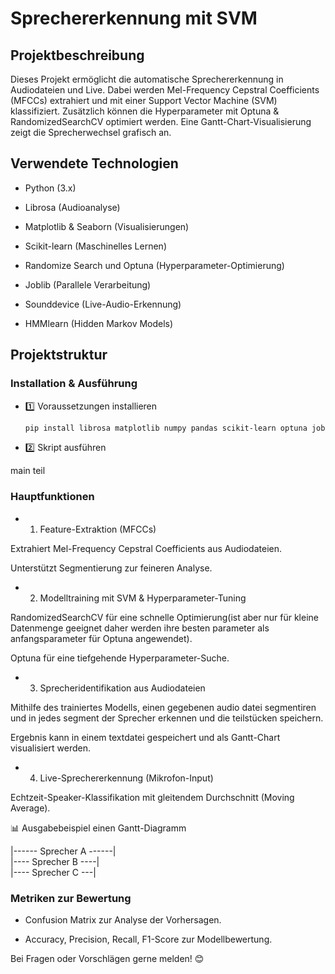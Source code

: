  # Sprechererkennung mit SVM

## Projektbeschreibung

Dieses Projekt ermöglicht die automatische Sprechererkennung in Audiodateien und Live. Dabei werden Mel-Frequency Cepstral Coefficients (MFCCs) extrahiert und mit einer Support Vector Machine (SVM) klassifiziert. Zusätzlich können die Hyperparameter mit Optuna & RandomizedSearchCV optimiert werden. Eine Gantt-Chart-Visualisierung zeigt die Sprecherwechsel grafisch an.

## Verwendete Technologien

- Python (3.x)

- Librosa (Audioanalyse)

- Matplotlib & Seaborn (Visualisierungen)

- Scikit-learn (Maschinelles Lernen)

- Randomize Search und Optuna (Hyperparameter-Optimierung)

- Joblib (Parallele Verarbeitung)

- Sounddevice (Live-Audio-Erkennung)

- HMMlearn (Hidden Markov Models)

## Projektstruktur

### Installation & Ausführung

- 1️⃣ Voraussetzungen installieren
  
  ```bash
  pip install librosa matplotlib numpy pandas scikit-learn optuna joblib sounddevice hmmlearn seaborn

- 2️⃣ Skript ausführen

main teil

### Hauptfunktionen

- 1. Feature-Extraktion (MFCCs)

Extrahiert Mel-Frequency Cepstral Coefficients aus Audiodateien.

Unterstützt Segmentierung zur feineren Analyse.

- 2. Modelltraining mit SVM & Hyperparameter-Tuning

RandomizedSearchCV für eine schnelle Optimierung(ist aber nur für kleine  Datenmenge geeignet daher werden ihre besten parameter als anfangsparameter für Optuna angewendet).

Optuna für eine tiefgehende Hyperparameter-Suche.

- 3. Sprecheridentifikation aus Audiodateien

Mithilfe des trainiertes Modells, einen gegebenen audio datei segmentiren und in jedes segment der Sprecher erkennen und die teilstücken speichern.

Ergebnis kann in einem textdatei gespeichert und als Gantt-Chart visualisiert werden.

- 4. Live-Sprechererkennung (Mikrofon-Input)

Echtzeit-Speaker-Klassifikation mit gleitendem Durchschnitt (Moving Average).

📊 Ausgabebeispiel einen Gantt-Diagramm

|------ Sprecher A ------|                                            
                          |---- Sprecher B ----|  
                                                |---- Sprecher C ---|

### Metriken zur Bewertung

- Confusion Matrix zur Analyse der Vorhersagen.

- Accuracy, Precision, Recall, F1-Score zur Modellbewertung.

Bei Fragen oder Vorschlägen gerne melden! 😊
